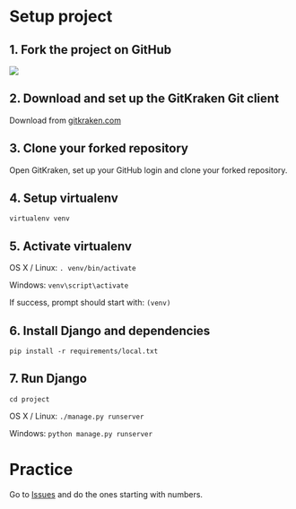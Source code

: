 # Setup project

## 1. Fork the project on GitHub

![](http://imgur.com/DLi2Nmb)

## 2. Download and set up the GitKraken Git client

Download from [gitkraken.com](https://www.gitkraken.com/)

## 3. Clone your forked repository

Open GitKraken, set up your GitHub login and clone your forked repository.

## 4. Setup virtualenv

`virtualenv venv`

## 5. Activate virtualenv

OS X / Linux:
`. venv/bin/activate`

Windows:
`venv\script\activate`

If success, prompt should start with: `(venv)`

## 6. Install Django and dependencies

`pip install -r requirements/local.txt`

## 7. Run Django

`cd project`

OS X / Linux:
`./manage.py runserver`

Windows:
`python manage.py runserver`


# Practice

Go to [Issues](https://github.com/Pylvax/django/issues) and do the ones starting with numbers.
